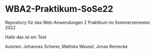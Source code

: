# WBA2-Praktikum-SoSe22
Repository für das Web-Anwendungen 2 Praktikum im Sommersemester 2022

Hallo das ist ein Test

Autoren: Johannes Scherer, Mathieu Wessel, Jonas Reinecke
